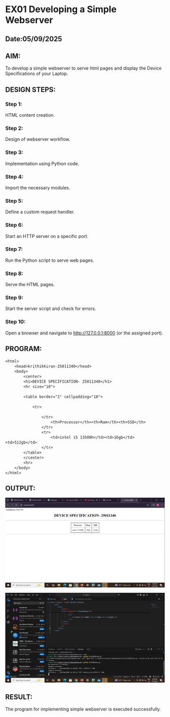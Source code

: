 # EX01 Developing a Simple Webserver
## Date:05/09/2025

## AIM:
To develop a simple webserver to serve html pages and display the Device Specifications of your Laptop.

## DESIGN STEPS:
### Step 1: 
HTML content creation.

### Step 2:
Design of webserver workflow.

### Step 3:
Implementation using Python code.

### Step 4:
Import the necessary modules.

### Step 5:
Define a custom request handler.

### Step 6:
Start an HTTP server on a specific port.

### Step 7:
Run the Python script to serve web pages.

### Step 8:
Serve the HTML pages.

### Step 9:
Start the server script and check for errors.

### Step 10:
Open a browser and navigate to http://127.0.0.1:8000 (or the assigned port).

## PROGRAM:
```
<html>
    <head>krithikkiran-25011340</head>
    <body>
        <center>
        <h1>DEVICE SPECIFICATION- 25011340</h1>
        <hr size="10">
        
        <table border="1" cellpadding="10">

            <tr>
                
                </tr>
                    <th>Processor</th><th>Ram</th><th>SSD</th>
                </tr>
                <tr>
                    <td>intel i5 13500h</td><td>16gb</td><td>512gb</td>
                </tr>
        </table>
        </center>
        <hr>
    </body>
</html>
```

## OUTPUT:
![alt text](<Screenshot (3).png>)

![alt text](<Screenshot (4).png>)

## RESULT:
The program for implementing simple webserver is executed successfully.
